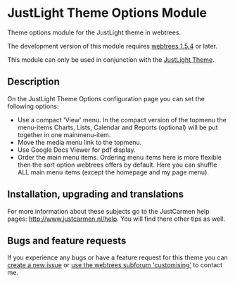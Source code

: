 JustLight Theme Options Module
==============================

Theme options module for the JustLight theme in webtrees.

The development version of this module requires [webtrees 1.5.4](https://github.com/fisharebest/webtrees) or later.

This module can only be used in conjunction with the [JustLight Theme](https://github.com/JustCarmen/justlight).

Description
-----------
On the JustLight Theme Options configuration page you can set the following options:
* Use a compact 'View' menu. In the compact version of the topmenu the menu-items Charts, Lists, Calendar and Reports (optional) will be put together in one mainmenu-item.
* Move the media menu link to the topmenu.
* Use Google Docs Viewer for pdf display.
* Order the main menu items. Ordering menu items here is more flexible then the sort option webtrees offers by default. Here you can shuffle ALL main menu items (except the homepage and my page menu). 

Installation, upgrading and translations
----------------------------------------
For more information about these subjects go to the JustCarmen help pages: http://www.justcarmen.nl/help. You will find there other tips as well.

Bugs and feature requests
-------------------------
If you experience any bugs or have a feature request for this theme you can [create a new issue](https://github.com/JustCarmen/justlight_theme_options/issues?state=open) or [use the webtrees subforum 'customising'](http://www.webtrees.net/index.php/en/forum/4-customising) to contact me.
